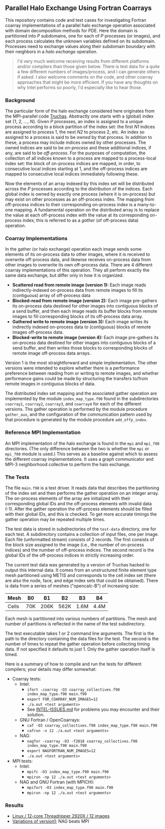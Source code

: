## Parallel Halo Exchange Using Fortran Coarrays

This repository contains code and test cases for investigating Fortran
coarray implementations of a parallel halo exchange operation associated
with domain decomposition methods for PDE. Here the domain is partitioned
into *P* subdomains, one for each of *P* processes (or images), and each
process calculates the unknown variables defined on its subdomain.
Processes need to exchange values along their subdomain boundary with
their neighbors in a *halo exchange* operation.

>I'd very much welcome receiving results from different platforms and/or
compilers than those given below. There is test data for a quite a few
different numbers of images/process, and I can generate others if asked.
I also welcome comments on the code, and other coarray approaches that
might be more efficient. If you have any thoughts on why Intel performs
so poorly, I'd especially like to hear those.

### Background
The particular form of the halo exchange considered here originates from the
MPI-parallel code [Truchas](https://gitlab.com/truchas/truchas). Abstractly
one starts with a (global) index set {1, 2, ..., *N*}. Given *P* processes,
an index is assigned to a unique process according to a block partition of
the index set: the first *N1* indices are assigned to process 1, the next
*N2* to process 2, etc. An index so assigned to a process is said to be
*owned* by that process. In addition to these, a process may include indices
owned by other processes. The owned indices are said to be *on-process* and
these additional indices, if any, are said to be *off-process*. For the
purposes of computation, the collection of all indices known to a process
are mapped to a process-local index set: the block of on-process indices are
mapped, in order, to consecutive local indices starting at 1, and the
off-process indices are mapped to consecutive local indices immediately
following these.

Now the elements of an array indexed by this index set will be distributed
across the *P* processes according to the distribution of the indices.
Each global index is owned by exactly one process (where it is on-process)
but may exist on other processes as an off-process index. The mapping from
off-process indices to their corresponding on-process index is a many-to-one
mapping. A fundamental operation on the distributed array is to replace the
value at each off-process index with the value at its corresponding
on-process index; this is referred to as a *gather* (of off-process data)
operation.

### Coarray Implementations
In the gather (or halo exchange) operation each image sends some elements
of its on-process data to other images, where it is received to overwrite
off-process data, and likewise receives on-process data from other images
to overwrite its own off-process data. There are 4 different coarray
implementations of this operation. They all perform exactly the same data
exchange, but differ only in how it is organized.

* **Scattered read from remote image (version 1):**
Each image reads indirectly-indexed on-process data from remote images
to fill its (contiguous) array of off-process data
* **Blocked-read from remote image (version 2):**
Each image pre-gathers its on-process data destined for other images into
contiguous blocks of a send buffer, and then each image reads its buffer
blocks from remote images to fill corresponding blocks of its off-process
data array.
* **Gathered write to remote image (version 3):**
Each image writes its indirectly indexed on-process data to (contiguous)
blocks of remote images off-process data.
* **Blocked-write to remote image (version 4):**
Each image pre-gathers its on-process data destined for other images into
contiguous blocks of a send buffer, and then writes those blocks to
corresponding blocks of remote image off-process data arrays.

Version 1 is the most straightforward and simple implementation. The other
versions were intended to explore whether there is a performance preference
between reading from or writing to remote images, and whether performance
gains could be made by structuring the transfers to/from remote images in
contiguous blocks of data.

The distributed index set mapping and the associated gather operation
are implemented by the module `index_map_type.f90` found in the subdirectories
`coarray1`, `coarray2`, `coarray3`, and `coarray4` for each of the different
versions. The gather operation is performed by the module procedure
`gather_aux`, and the configuration of the communication pattern used by
that procedure is generated by the module procedure `add_offp_index`.

### Reference MPI Implementation

An MPI implementation of the halo exchange is found in the `mpi` and `mpi_f08`
directories. (The only difference between the two is whether the `mpi` or
`mpi_f08` module is used.) This serves as a baseline against which to assess
the different coarray implementations. It uses a graph communicator and MPI-3
neighborhood collective to perform the halo exchange.

### The Tests
The file `main.f90` is a test driver. It reads data that
describes the partitioning of the index set and then performs the gather
operation on an integer array. The on-process elements of the array are
initialized with their corresponding global IDs and the off-process elements
with invalid data (-1). After the gather operation the off-process elements
should be filled with their global IDs, and this is checked. To get more
accurate timings the gather operation may be repeated multiple times.

The test data is stored in subdirectories of the `test-data` directory,
one for each test. A subdirectory contains a collection of input files,
one per image. Each file (unformatted stream) consists of 2 records. The
first consists of the block size assigned to the image (i.e., the number
of on-process indices) and the number of off-process indices. The second
record is the global IDs of the off-process indices in strictly increasing
order.

The current test data was generated by a version of Truchas hacked to output
this internal data. It comes from an unstructured finite element type mesh
partitioned using METIS and corresponds to the cell index set (there are
also the node, face, and edge index sets that could be obtained). There is
data from a series of meshes ("opencalc-B") of increasing size:

  | Mesh | B0  | B1   | B2   | B3   | B4
  | ---- | --  | --   | --   | --   | --
  | Cells| 70K | 206K | 562K | 1.6M | 4.4M

Each mesh is partitioned into various numbers of partitions. The mesh and
number of partitions is reflected in the name of the test subdirectory.

The test executable takes 1 or 2 command line arguments. The first is the
path to the directory containing the data files for the test. The second
is the number of times to repeat the gather operation before collecting
timing data. If not specified it defaults to just 1. Only the gather
operation itself is timed.

Here is a summary of how to compile and run the tests for different
compilers; your details may differ somewhat:

* Coarray tests:
  * Intel:
    - `ifort -coarray -O3 coarray_collectives.f90 index_map_type.f90 main.f90`
    - `export FOR_COARRAY_NUM_IMAGES=12`
    - `./a.out <test arguments>`
    - See [INTEL-ISSUES.md](INTEL-ISSUES.md) for problems you may encounter and their solution. 
  * GNU Fortran / OpenCoarrays:
    - `caf -O3 coarray_collectives.f90 index_map_type.f90 main.f90`
    - `cafrun -n 12 ./a.out <test arguments>`
  * NAG:
    - `nagfor -coarray -O3 -f2018 coarray_collectives.f90 index_map_type.f90 main.f90`
    - `export NAGFORTRAN_NUM_IMAGES=12`
    - `./a.out <test arguments>`
* MPI tests:
  * Intel:
    - `mpifc -O3 index_map_type.f90 main.f90`
    - `mpirun -np 12 ./a.out <test arguments>`
  * NAG and GNU Fortran (with MPICH):
    - `mpifort -O3 index_map_type.f90 main.f90`
    - `mpirun -np 12 ./a.out <test arguments>`

### Results
* [Linux / 12-core Threadripper 2920X / 12 images](results/thelio-12.md)
* [Variations of version1](results/thelio-12-v1-variations.md); NAG beats MPI
